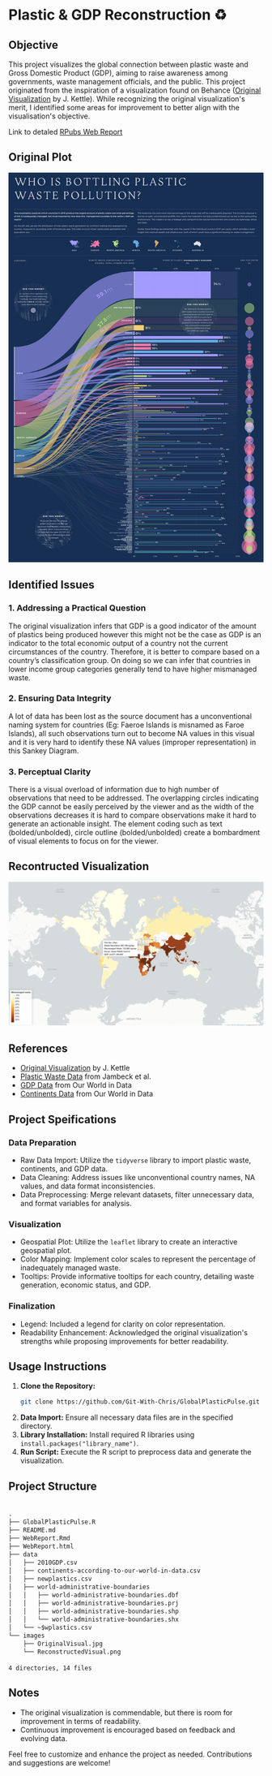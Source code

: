 # Plastic & GDP Reconstruction ♻️

## Objective

This project visualizes the global connection between plastic waste and Gross Domestic Product (GDP), aiming to raise awareness among governments, waste management officials, and the public. This project originated from the inspiration of a visualization found on Behance ([Original Visualization](https://www.behance.net/gallery/106936329/Plastic-Waste-Pollution-data-visualisation) by J. Kettle). While recognizing the original visualization's merit, I identified some areas for improvement to better align with the visualisation's objective.

Link to detaled [RPubs Web Report](https://rpubs.com/ChrisJohn/1116784)

## Original Plot

![Original Visualization](images/OriginalVisual.jpg)

## Identified Issues

### 1. Addressing a Practical Question
The original visualization infers that GDP is a good indicator of the amount of plastics being produced however this might not be the case as GDP is an indicator to the total economic output of a country not the current circumstances of the country. Therefore, it is better to compare based on a country’s classification group. On doing so we can infer that countries in lower income group categories generally tend to have higher mismanaged waste.

### 2. Ensuring Data Integrity
A lot of data has been lost as the source document has a unconventional naming system for countries (Eg: Faeroe Islands is misnamed as Faroe Islands), all such observations turn out to become NA values in this visual and it is very hard to identify these NA values (improper representation) in this Sankey Diagram.

### 3. Perceptual Clarity
There is a visual overload of information due to high number of observations that need to be addressed. The overlapping circles indicating the GDP cannot be easily perceived by the viewer and as the width of the observations decreases it is hard to compare observations make it hard to generate an actionable insight. The element coding such as text (bolded/unbolded), circle outline (bolded/unbolded) create a bombardment of visual elements to focus on for the viewer.

## Recontructed Visualization

![Recontructed Visualization](images/ReconstructedVisual.png)

## References

- [Original Visualization](https://www.behance.net/gallery/106936329/Plastic-Waste-Pollution-data-visualisation) by J. Kettle
- [Plastic Waste Data](https://doi.org/10.1126/science.1260352) from Jambeck et al.
- [GDP Data](https://ourworldindata.org/grapher/gross-domestic-product?time=2011) from Our World in Data
- [Continents Data](https://ourworldindata.org/grapher/continents-according-to-our-world-in-data) from Our World in Data

## Project Speifications

### Data Preparation

- Raw Data Import: Utilize the `tidyverse` library to import plastic waste, continents, and GDP data.
- Data Cleaning: Address issues like unconventional country names, NA values, and data format inconsistencies.
- Data Preprocessing: Merge relevant datasets, filter unnecessary data, and format variables for analysis.

### Visualization

- Geospatial Plot: Utilize the `leaflet` library to create an interactive geospatial plot.
- Color Mapping: Implement color scales to represent the percentage of inadequately managed waste.
- Tooltips: Provide informative tooltips for each country, detailing waste generation, economic status, and GDP.

### Finalization

- Legend: Included a legend for clarity on color representation.
- Readability Enhancement: Acknowledged the original visualization's strengths while proposing improvements for better readability.

## Usage Instructions

1. **Clone the Repository:**
   ```bash
   git clone https://github.com/Git-With-Chris/GlobalPlasticPulse.git
   ```
2. **Data Import:** Ensure all necessary data files are in the specified directory.
3. **Library Installation:** Install required R libraries using `install.packages("library_name")`.
4. **Run Script:** Execute the R script to preprocess data and generate the visualization.


## Project Structure

```plaintext

.
├── GlobalPlasticPulse.R
├── README.md
├── WebReport.Rmd
├── WebReport.html
├── data
│   ├── 2010GDP.csv
│   ├── continents-according-to-our-world-in-data.csv
│   ├── newplastics.csv
│   ├── world-administrative-boundaries
│   │   ├── world-administrative-boundaries.dbf
│   │   ├── world-administrative-boundaries.prj
│   │   ├── world-administrative-boundaries.shp
│   │   └── world-administrative-boundaries.shx
│   └── ~$wplastics.csv
└── images
    ├── OriginalVisual.jpg
    └── ReconstructedVisual.png

4 directories, 14 files

```

## Notes

- The original visualization is commendable, but there is room for improvement in terms of readability.
- Continuous improvement is encouraged based on feedback and evolving data.

Feel free to customize and enhance the project as needed. Contributions and suggestions are welcome!
